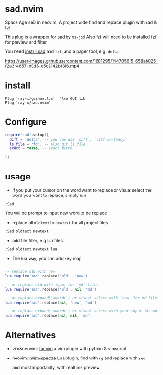 # sad.nvim

Space Age seD in neovim. A project wide find and replace plugin with sad & fzf

This plug is a wrapper for [sad](https://github.com/ms-jpq/sad) by `ms-jqd`
Also fzf will need to be installed [fzf](https://github.com/junegunn/fzf) for preview and filter

You need [install sad](https://github.com/ms-jpq/sad#get-sad-now) and `fzf`, and a pager tool, e.g. `delta`

https://user-images.githubusercontent.com/1681295/144705615-658ab025-f2a3-4857-b9d3-e5e2142bf316.mp4

# install

```
Plug 'ray-x/guihua.lua'  "lua GUI lib
Plug 'ray-x/sad.nvim'
```

# Configure

```lua
require'sad'.setup({
  diff = 'delta', -- you can use `diff`, `diff-so-fancy`
  ls_file = 'fd', -- also git ls_file
  exact = false, -- exact match

})
```

# usage

- If you put your cursor on the word want to replace or visual select the word you want to replace, simply run

```
:Sad
```

You will be prompt to input new word to be replace

- replace all `oldtext` to `newtext` for all project files

```vim
:Sad oldtext newtext
```

- add file filter, e.g lua files

```vim
:Sad oldtext newtext lua
```

- The lua way, you can add key map

```lua

-- replace old with new
lua require'sad'.replace('old', 'new')

-- or replace old with input for 'md' files
lua require'sad'.replace('old', nil, 'md')

-- or replace expand('<word>') or visual select with 'new' for md files
lua require'sad'.replace(nil, 'new', 'md')

-- or replace expand('<word>') or visual select with your input for md files
lua require'sad'.replace(nil, nil, 'md')

```

# Alternatives

- vim&neovim: [far.vim](https://github.com/brooth/far.vim) a vim plugin with python & vimscript

- neovim: [nvim-spectre](https://github.com/windwp/nvim-spectre) Lua plugin, find with `rg` and replace with `sed`

  and most importantly, with realtime preview
